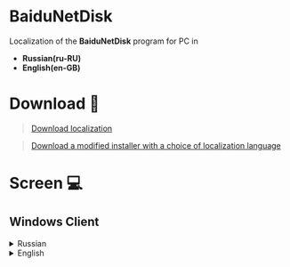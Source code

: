 ﻿# BaiduNetDisk 

Localization of the **BaiduNetDisk** program for PC in 

* **Russian(ru-RU)** 
* **English(en-GB)** 



# Download 🔻
> [Download localization](https://github.com/zloisupport/BaiduNetDiskTranslation/releases)

> [Download a modified installer with a choice of localization language](https://drive.google.com/drive/folders/1bzDB5z8eOCnVITvIvLw8_0fuZdKNJ0UC)
# Screen 💻
## Windows Client 

<details>
  <summary>Russian</summary>

 [![imageban](https://i4.imageban.ru/thumbs/2020.04.24/4bd543d0edc176de9f3d55f5f7e6eb82.png)](https://imageban.ru/show/2020/04/24/4bd543d0edc176de9f3d55f5f7e6eb82/png)     [![imageban](https://i6.imageban.ru/thumbs/2020.04.24/c39a677bb093b28847b6c9ec9d581bf7.png)](https://imageban.ru/show/2020/04/24/c39a677bb093b28847b6c9ec9d581bf7/png)
[![imageban](https://i6.imageban.ru/thumbs/2020.04.24/ad80cf3ce149768d35b04844a5218a25.png)](https://imageban.ru/show/2020/04/24/ad80cf3ce149768d35b04844a5218a25/png)
[![imageban](https://i1.imageban.ru/thumbs/2020.04.24/8756e74ad00cc055e57dfa5c050b250f.png)](https://imageban.ru/show/2020/04/24/8756e74ad00cc055e57dfa5c050b250f/png)
</details>
<details>
  <summary>English</summary>

[![imageban](https://i3.imageban.ru/thumbs/2020.05.01/9160db812e43d0415ec722a5b99da812.png)](https://imageban.ru/show/2020/05/01/9160db812e43d0415ec722a5b99da812/png) [![imageban](https://i5.imageban.ru/thumbs/2020.05.01/a709622e66ebfe0b63436be3f0ea251b.png)](https://imageban.ru/show/2020/05/01/a709622e66ebfe0b63436be3f0ea251b/png)
[![imageban](https://i3.imageban.ru/thumbs/2020.07.06/f86337c7df3c8ca91ac2efe3c5bfc955.png)](https://imageban.ru/show/2020/07/06/f86337c7df3c8ca91ac2efe3c5bfc955/png)
[![imageban](https://i3.imageban.ru/thumbs/2020.07.06/6df0a2628629183be4f8dfb037859809.png)](https://imageban.ru/show/2020/07/06/6df0a2628629183be4f8dfb037859809/png)
</detail>